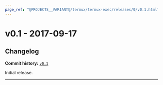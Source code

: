 ```yaml
---
page_ref: "@PROJECTS__VARIANT@/termux/termux-exec/releases/0/v0.1.html"
---
```


# v0.1 - 2017-09-17

## Changelog

**Commit history:** [`v0.1`](https://github.com/termux/termux-exec/releases/tag/v0.1)

Initial release.

---

&nbsp;
